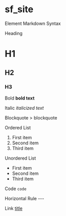 # sf_site

Element	Markdown Syntax


Heading	
# H1
## H2
### H3

Bold	**bold text**

Italic	*italicized text*

Blockquote	> blockquote

Ordered List	
1. First item
2. Second item
3. Third item

Unordered List	
- First item
- Second item
- Third item

Code	`code`

Horizontal Rule	---

Link	[title](https://www.example.com)